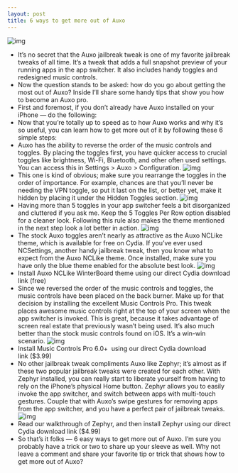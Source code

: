 ```yaml
---
layout: post
title: 6 ways to get more out of Auxo
---
```

![img](http://media.idownloadblog.com/wp-content/uploads/2013/02/Get-More-out-of-Auxo-Top.jpg)
* It’s no secret that the Auxo jailbreak tweak is one of my favorite jailbreak tweaks of all time. It’s a tweak that adds a full snapshot preview of your running apps in the app switcher. It also includes handy toggles and redesigned music controls.
* Now the question stands to be asked: how do you go about getting the most out of Auxo? Inside I’ll share some handy tips that show you how to become an Auxo pro.
* First and foremost, if you don’t already have Auxo installed on your iPhone — do the following:
* Now that you’re totally up to speed as to how Auxo works and why it’s so useful, you can learn how to get more out of it by following these 6 simple steps:
* Auxo has the ability to reverse the order of the music controls and toggles. By placing the toggles first, you have quicker access to crucial toggles like brightness, Wi-Fi, Bluetooth, and other often used settings. You can access this in Settings > Auxo > Configuration.
![img](http://media.idownloadblog.com/wp-content/uploads/2013/02/Auxo-Toggles-Page-First.png)
* This one is kind of obvious; make sure you rearrange the toggles in the order of importance. For example, chances are that you’ll never be needing the VPN toggle, so put it last on the list, or better yet, make it hidden by placing it under the Hidden Toggles section.
![img](http://media.idownloadblog.com/wp-content/uploads/2013/02/Auxo-Visible-Toggles.png)
* Having more than 5 toggles in your app switcher feels a bit disorganized and cluttered if you ask me. Keep the 5 Toggles Per Row option disabled for a cleaner look. Following this rule also makes the theme mentioned in the next step look a lot better in action.
![img](http://media.idownloadblog.com/wp-content/uploads/2013/02/Auxo-5-Toggles-Per-Row.png)
* The stock Auxo toggles aren’t nearly as attractive as the Auxo NCLike theme, which is available for free on Cydia. If you’ve ever used NCSettings, another handy jailbreak tweak, then you know what to expect from the Auxo NCLike theme. Once installed, make sure you have only the blue theme enabled for the absolute best look.
![img](http://media.idownloadblog.com/wp-content/uploads/2013/02/Auxo-NCLike-Theme.png)
* Install Auxo NCLike WinterBoard theme using our direct Cydia download link (free)
* Since we reversed the order of the music controls and toggles, the music controls have been placed on the back burner. Make up for that decision by installing the excellent Music Controls Pro. This tweak places awesome music controls right at the top of your screen when the app switcher is invoked. This is great, because it takes advantage of screen real estate that previously wasn’t being used. It’s also much better than the stock music controls found on iOS. It’s a win-win scenario.
![img](http://media.idownloadblog.com/wp-content/uploads/2013/02/Auxo-Music-Controls-Pro.png)
* Install Music Controls Pro 6.0+  using our direct Cydia download link ($3.99)
* No other jailbreak tweak compliments Auxo like Zephyr; it’s almost as if these two popular jailbreak tweaks were created for each other. With Zephyr installed, you can really start to liberate yourself from having to rely on the iPhone’s physical Home button. Zephyr allows you to easily invoke the app switcher, and switch between apps with multi-touch gestures. Couple that with Auxo’s swipe gestures for removing apps from the app switcher, and you have a perfect pair of jailbreak tweaks.
![img](http://media.idownloadblog.com/wp-content/uploads/2013/02/Auxo-Zephyr.png)
* Read our walkthrough of Zephyr, and then install Zephyr using our direct Cydia download link ($4.99)
* So that’s it folks — 6 easy ways to get more out of Auxo. I’m sure you probably have a trick or two to share up your sleeve as well. Why not leave a comment and share your favorite tip or trick that shows how to get more out of Auxo?

